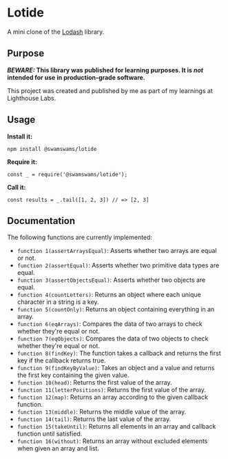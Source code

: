 # Lotide

A mini clone of the [Lodash](https://lodash.com) library.

## Purpose

**_BEWARE:_ This library was published for learning purposes. It is _not_ intended for use in production-grade software.**

This project was created and published by me as part of my learnings at Lighthouse Labs. 

## Usage

**Install it:**

`npm install @swamswams/lotide`

**Require it:**

`const _ = require('@swamswams/lotide');`

**Call it:**

`const results = _.tail([1, 2, 3]) // => [2, 3]`

## Documentation

The following functions are currently implemented:

* `function 1(assertArraysEqual)`: Asserts whether two arrays are equal or not.
* `function 2(assertEqual)`: Asserts whether two primitive data types are equal.
* `function 3(assertObjectsEqual)`: Asserts whether two objects are equal.
* `function 4(countLetters)`: Returns an object where each unique character in a string is a key.
* `function 5(countOnly)`: Returns an object containing everything in an array.
* `function 6(eqArrays)`: Compares the data of two arrays to check whether they're equal or not.
* `function 7(eqObjects)`: Compares the data of two objects to check whether they're equal or not.
* `function 8(findKey)`: The function takes a callback and returns the first key if the callback returns true.
* `function 9(findKeyByValue)`: Takes an object and a value and returns the first key containing the given value.
* `function 10(head)`: Returns the first value of the array.
* `function 11(letterPositions)`: Returns the first value of the array.
* `function 12(map)`: Returns an array according to the given callback function.
* `function 13(middle)`: Returns the middle value of the array.
* `function 14(tail)`: Returns the last value of the array.
* `function 15(takeUntil)`: Returns all elements in an array and callback function until satisfied.
* `function 16(without)`: Returns an array without excluded elements when given an array and list.